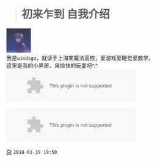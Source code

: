 ># 初来乍到 自我介绍
![tx](https://github.com/windsgo/windsgo.github.io/raw/master/smalltype.JPG)
<br/>
我是`windsgo`，就读于上海某魔法高校，爱游戏爱睡觉爱数学。
<br/>
这里是我的小黑房，来愉快的玩耍吧^.^
<embed src="//music.163.com/style/swf/widget.swf?sid=26464078&type=2&auto=1&width=320&height=66" width="340" height="86"  allowNetworking="all">

<embed src="//music.163.com/style/swf/widget.swf?sid=33469245&type=2&auto=1&width=320&height=66" width="340" height="86"  allowNetworking="all">


[杂](https://htmlpreview.github.io/?https://github.com/windsgo/windsgo.github.io/blob/master/_blog/2018_1_19.html)
`2018-01-19 19:50`
